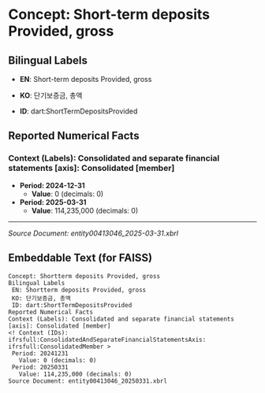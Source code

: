 # Concept: Short-term deposits Provided, gross

## Bilingual Labels
- **EN**: Short-term deposits Provided, gross
- **KO**: 단기보증금, 총액

- **ID**: dart:ShortTermDepositsProvided

## Reported Numerical Facts

### **Context (Labels): Consolidated and separate financial statements [axis]: Consolidated [member]**
<!-- Context (IDs): ifrs-full:ConsolidatedAndSeparateFinancialStatementsAxis: ifrs-full:ConsolidatedMember -->
- **Period: 2024-12-31**
  - **Value**: 0 (decimals: 0)
- **Period: 2025-03-31**
  - **Value**: 114,235,000 (decimals: 0)

---
*Source Document: entity00413046_2025-03-31.xbrl*
## Embeddable Text (for FAISS)
```text
Concept: Shortterm deposits Provided, gross
Bilingual Labels
 EN: Shortterm deposits Provided, gross
 KO: 단기보증금, 총액
 ID: dart:ShortTermDepositsProvided
Reported Numerical Facts
Context (Labels): Consolidated and separate financial statements [axis]: Consolidated [member]
<! Context (IDs): ifrsfull:ConsolidatedAndSeparateFinancialStatementsAxis: ifrsfull:ConsolidatedMember >
 Period: 20241231
   Value: 0 (decimals: 0)
 Period: 20250331
   Value: 114,235,000 (decimals: 0)
Source Document: entity00413046_20250331.xbrl
```